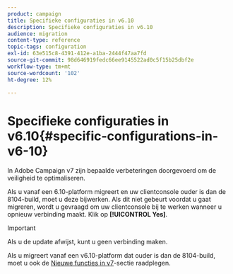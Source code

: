 ```yaml
---
product: campaign
title: Specifieke configuraties in v6.10
description: Specifieke configuraties in v6.10
audience: migration
content-type: reference
topic-tags: configuration
exl-id: 63e515c8-4391-412e-a1ba-2444f47aa7fd
source-git-commit: 98d646919fedc66ee9145522ad0c5f15b25dbf2e
workflow-type: tm+mt
source-wordcount: '102'
ht-degree: 12%

---
```


# Specifieke configuraties in v6.10{#specific-configurations-in-v6-10}

In Adobe Campaign v7 zijn bepaalde verbeteringen doorgevoerd om de veiligheid te optimaliseren.

Als u vanaf een 6.10-platform migreert en uw clientconsole ouder is dan de 8104-build, moet u deze bijwerken. Als dit niet gebeurt voordat u gaat migreren, wordt u gevraagd om uw clientconsole bij te werken wanneer u opnieuw verbinding maakt. Klik op **[!UICONTROL Yes]**.

>[!IMPORTANT]
>
>Als u de update afwijst, kunt u geen verbinding maken.

Als u migreert vanaf een v6.10-platform dat ouder is dan de 8104-build, moet u ook de [Nieuwe functies in v7](../../migration/using/general-configurations.md#new-features-in-v7)-sectie raadplegen.
